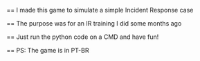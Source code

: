 == I made this game to simulate a simple Incident Response case

== The purpose was for an IR training I did some months ago

== Just run the python code on a CMD and have fun!

== PS: The game is in PT-BR
